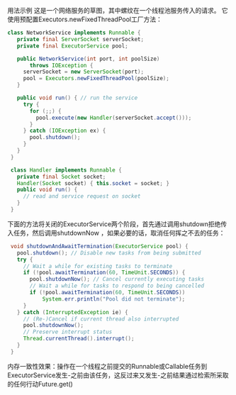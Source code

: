 用法示例
这是一个网络服务的草图，其中螺纹在一个线程池服务传入的请求。 它使用预配置Executors.newFixedThreadPool工厂方法：

```java
class NetworkService implements Runnable {
   private final ServerSocket serverSocket;
   private final ExecutorService pool;

   public NetworkService(int port, int poolSize)
       throws IOException {
     serverSocket = new ServerSocket(port);
     pool = Executors.newFixedThreadPool(poolSize);
   }

   public void run() { // run the service
     try {
       for (;;) {
         pool.execute(new Handler(serverSocket.accept()));
       }
     } catch (IOException ex) {
       pool.shutdown();
     }
   }
 }

 class Handler implements Runnable {
   private final Socket socket;
   Handler(Socket socket) { this.socket = socket; }
   public void run() {
     // read and service request on socket
   }
 }
```


下面的方法将关闭的ExecutorService两个阶段，首先通过调用shutdown拒绝传入任务，然后调用shutdownNow ，如果必要的话，取消任何挥之不去的任务：

```java
 void shutdownAndAwaitTermination(ExecutorService pool) {
   pool.shutdown(); // Disable new tasks from being submitted
   try {
     // Wait a while for existing tasks to terminate
     if (!pool.awaitTermination(60, TimeUnit.SECONDS)) {
       pool.shutdownNow(); // Cancel currently executing tasks
       // Wait a while for tasks to respond to being cancelled
       if (!pool.awaitTermination(60, TimeUnit.SECONDS))
           System.err.println("Pool did not terminate");
     }
   } catch (InterruptedException ie) {
     // (Re-)Cancel if current thread also interrupted
     pool.shutdownNow();
     // Preserve interrupt status
     Thread.currentThread().interrupt();
   }
 }
```


内存一致性效果：操作在一个线程之前提交的Runnable或Callable任务到ExecutorService发生-之前由该任务，这反过来又发生-之前结果通过检索所采取的任何行动Future.get()